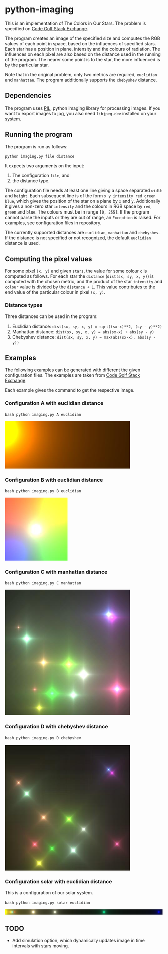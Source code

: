 # python-imaging

This is an implementation of The Colors in Our Stars. The problem is specified on [Code Golf Stack Exchange](http://codegolf.stackexchange.com/questions/53124/the-colors-in-our-stars).

The program creates an image of the specified size and computes the RGB values of each point in space, based on the influences of specified stars. Each star has a position in plane, intensity and the colours of radiation. The influences on each pixel are also based on the distance used in the running of the program. The nearer some point is to the star, the more influenced is by the particular star.

Note that in the original problem, only two metrics are required, `euclidian` and `manhattan`. The program additionally supports the `chebyshev` distance.

## Dependencies

The program uses [PIL](http://www.pythonware.com/products/pil/), python imaging library for processing images. If you want to export images to jpg, you also need `libjpeg-dev` installed on your system.

## Running the program

The program is run as follows:

```bash
python imaging.py file distance
```

It expects two arguments on the input:

1. The configuration `file`, and
2. the distance type.

The configuration file needs at least one line giving a space separated `width` and `height`. Each subsequent line is of the form `x y intensity red green blue`, which gives the position of the star on a plane by `x` and `y`. Additionally it gives a non-zero star `intensity` and the colours in RGB space by `red`, `green` and `blue`. The colours must be in range `[0, 255]`. If the program cannot parse the inputs or they are out of range, an `Exception` is raised. For examples, see configuration files in repository.

The currently supported distances are `euclidian`, `manhattan` and `chebyshev`. If the distance is not specified or not recognized, the default `euclidian` distance is used.

## Computing the pixel values

For some pixel `(x, y)` and given `stars`, the value for some colour `c` is computed as follows. For each star the `distance` (`dist(sx, sy, x, y)`) is computed with the chosen metric, and the product of the star `intensity` and `colour` value is divided by the `distance + 1`. This value contributes to the end value of the particular colour in pixel `(x, y)`.

### Distance types

Three distances can be used in the program:

1. Euclidian distance: `dist(sx, sy, x, y) = sqrt((sx-x)**2, (sy - y)**2)`
2. Manhattan distance: `dist(sx, sy, x, y) = abs(sx-x) + abs(sy - y)`
3. Chebyshev distance: `dist(sx, sy, x, y) = max(abs(sx-x), abs(sy - y))`

## Examples

The following examples can be generated with different the given configuration files. The examples are taken from [Code Golf Stack Exchange](http://codegolf.stackexchange.com/questions/53124/the-colors-in-our-stars).

Each example gives the command to get the respective image.

### Configuration A with euclidian distance

``bash
python imaging.py A euclidian
``

![alt text](https://raw.githubusercontent.com/nejctrdin/python-imaging/master/images/A.jpg "Configuration A with euclidian distance")

### Configuration B with euclidian distance

``bash
python imaging.py B euclidian
``

![alt text](https://raw.githubusercontent.com/nejctrdin/python-imaging/master/images/B.jpg "Configuration B with euclidian distance")

### Configuration C with manhattan distance

``bash
python imaging.py C manhattan
``

![alt text](https://raw.githubusercontent.com/nejctrdin/python-imaging/master/images/C.jpg "Configuration C with manhattan distance")

### Configuration D with chebyshev distance

``bash
python imaging.py D chebyshev
``

![alt text](https://raw.githubusercontent.com/nejctrdin/python-imaging/master/images/D.jpg "Configuration D with chebyshev distance")

### Configuration solar with euclidian distance

This is a configuration of our solar system.

``bash
python imaging.py solar euclidian
``

![alt text](https://raw.githubusercontent.com/nejctrdin/python-imaging/master/images/solar.jpg "Configuration earth with euclidian distance")

## TODO

- Add simulation option, which dynamically updates image in time intervals with stars moving.
